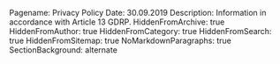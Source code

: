 Pagename: Privacy Policy
Date: 30.09.2019
Description: Information in accordance with Article 13 GDRP.
HiddenFromArchive: true
HiddenFromAuthor: true
HiddenFromCategory: true
HiddenFromSearch: true
HiddenFromSitemap: true
NoMarkdownParagraphs: true
SectionBackground: alternate
